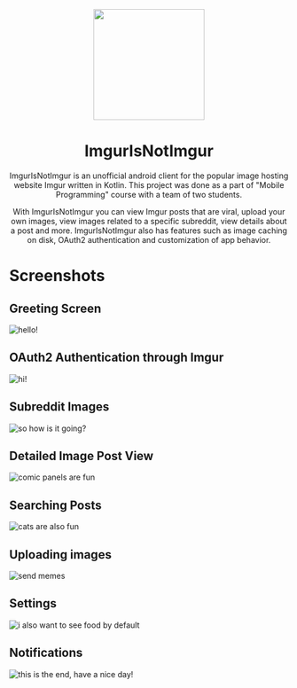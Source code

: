 <div align="center">
  <img width="200" height="200" src="https://github.com/Samoxive/ImgurIsNotImgur/raw/master/screenshots/logo.png">
  <h1>ImgurIsNotImgur</h1>
  <p>
    ImgurIsNotImgur is an unofficial android client for the popular image hosting website Imgur written in Kotlin.
    This project was done as a part of "Mobile Programming" course with a team of two students.
  </p>
  <p>
    With ImgurIsNotImgur you can view Imgur posts that are viral, upload your own images, view images related to a specific subreddit, view details about a post and more. ImgurIsNotImgur also has features such as image caching on disk, OAuth2 authentication and customization of app behavior.
  </p>
</div>

# Screenshots

## Greeting Screen

![hello!](https://github.com/Samoxive/ImgurIsNotImgur/raw/master/screenshots/intro.png)

## OAuth2 Authentication through Imgur

![hi!](https://github.com/Samoxive/ImgurIsNotImgur/raw/master/screenshots/login.png)

## Subreddit Images

![so how is it going?](https://github.com/Samoxive/ImgurIsNotImgur/raw/master/screenshots/subreddit_images.png)

## Detailed Image Post View

![comic panels are fun](https://github.com/Samoxive/ImgurIsNotImgur/raw/master/screenshots/image_detailed.png)

## Searching Posts

![cats are also fun](https://github.com/Samoxive/ImgurIsNotImgur/raw/master/screenshots/search.png)

## Uploading images

![send memes](https://github.com/Samoxive/ImgurIsNotImgur/raw/master/screenshots/upload_image.png)

## Settings

![i also want to see food by default](https://github.com/Samoxive/ImgurIsNotImgur/raw/master/screenshots/settings.png)

## Notifications

![this is the end, have a nice day!](https://github.com/Samoxive/ImgurIsNotImgur/raw/master/screenshots/notification.png)
